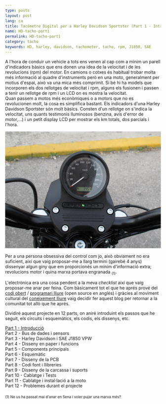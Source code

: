 ```yaml
---
type: posts
layout: post
lang: ca
title: Tacómetre Digital per a Harley Davidson Sportster (Part 1 - Introducció)
name: HD-tacho-part1
permalink: HD-tacho-part1
category: tacho
keywords: HD, harley, davidson, tachometer, tacho, rpm, J1850, SAE
---
```


A l'hora de conduir un vehicle a tots ens venen al cap com a mínim un parell d'indicadors bàsics que ens donen una idea de la velocitat i de les revolucions (rpm) del motor. En camions o cotxes és habitual trobar molta més informació al quadre d'instruments però en una moto, generalment per motius d'espai, això va una mica més comprimit. Si bé hi ha models que incorporen els dos rellotges de velocitat i rpm, alguns els fusionen i passen a tenir un rellotge de rpm i un LCD on es mostra la velocitat.<br>
Quan passem a motos més econòmiques o a motors que no es revolucionen molt, la cosa es simplifica bastant. Els indicadors d'una Harley Davidson Sportster són molt bàsics. Consten d'un rellotge on s'indica la velocitat, uns quants testimonis lluminosos (benzina, avís d'error de motor,...) i un petit display LCD per mostrar els km totals, dos parcials i l'hora. 
<p>

<center><img src="/images/meter.png" alt="Contingut: HD Sportster Comptekilómetres. Source: Xavier Morales"></center>

Per a una persona obsessiva del control com jo, això obviament no era suficient, així que vaig proposar-me a llarg termini (gairebé 4 anys) dissenyar algun giny que em proporcionés un mínim d'informació extra; revolucions motor i quina marxa portava engranada <sub>(1)</sub>. <p>

L'electrònica era una cosa pendent a la meva <em>checklist</em> així que vaig proposar-me anar per feina. Com bàsicament tot el que he aprés prové del <a href="https://ca.wikipedia.org/wiki/Codi_obert" target="_blank">codi obert</a> / <a href="https://ca.wikipedia.org/wiki/Programari_lliure" target="_blank">programari lliure</a> (open source en anglés) i gràcies al moviment cultural del <a href="https://ca.wikipedia.org/wiki/Coneixement_lliure" target="_blank">coneixement lliure</a> vaig decidir fer aquest blog per retornar a la comunitat tot allò que he aprés. <br>

Dividiré aquest projecte en 12 parts, on aniré introduint els passos que he seguit, els circuits i esquemàtics, els codis, els dissenys, etc. 
<p>

<a href="/HD-tacho-part1/">Part 1 - Introducció </a> <br>
Part 2 - Bus de dades i sensors <br>
Part 3 - Harley Davidson i SAE J1850 VPW <br>
Part 4 - Disseny en paper i funcions <br>
Part 5 - Components principals <br>
Part 6 - Esquemàtic <br>
Part 7 - Disseny de la PCB <br>
Part 8 - Codi font i llibreries <br>
Part 9 - Disseny de la carcassa i suports <br>
Part 10 - Cablatge i Tests <br>
Part 11 - Cablatge i instal·lació a la moto <br>
Part 12 - Problemes durant el projecte <br>

<p>
<sub>(1) No us ha passat mai d'anar en 5ena i voler pujar una marxa més?</sub>
